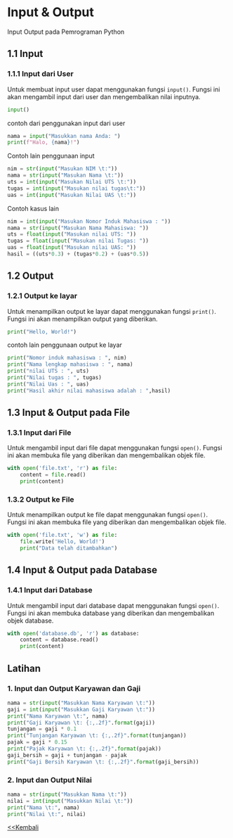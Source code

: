<h1> Input & Output </h1>

Input Output pada Pemrograman Python

## 1.1 Input

### 1.1.1 Input dari User

Untuk membuat input user dapat menggunakan fungsi `input()`. Fungsi ini akan mengambil input dari user dan mengembalikan nilai inputnya.

```python
input()
```

contoh dari penggunakan input dari user

```python
nama = input("Masukkan nama Anda: ")
print(f"Halo, {nama}!")
```

Contoh lain penggunaan input 

```python
nim = str(input("Masukan NIM \t:"))
nama = str(input("Masukan Nama \t:"))
uts = int(input("Masukan Nilai UTS \t:"))
tugas = int(input("Masukan nilai tugas\t:"))
uas = int(input("Masukan Nilai UAS \t:"))
```

Contoh kasus lain 
```python
nim = int(input("Masukan Nomor Induk Mahasiswa : "))
nama = str(input("Masukan Nama Mahasiswa: "))
uts = float(input("Masukan nilai UTS: "))
tugas = float(input("Masukan nilai Tugas: "))
uas = float(input("Masukan nilai UAS: "))
hasil = ((uts*0.3) + (tugas*0.2) + (uas*0.5))


```

## 1.2 Output

### 1.2.1 Output ke layar

Untuk menampilkan output ke layar dapat menggunakan fungsi `print()`. Fungsi ini akan menampilkan output yang diberikan.

```python
print("Hello, World!")
```

contoh lain penggunaan output ke layar

```python
print("Nomor induk mahasiswa : ", nim)
print("Nama lengkap mahasiswa : ", nama)
print("nilai UTS : ", uts)
print("Nilai tugas : ", tugas)
print("Nilai Uas : ", uas)
print("Hasil akhir nilai mahasiswa adalah : ",hasil)
```
## 1.3 Input & Output pada File

### 1.3.1 Input dari File

Untuk mengambil input dari file dapat menggunakan fungsi `open()`. Fungsi ini akan membuka file yang diberikan dan mengembalikan objek file.

```python
with open('file.txt', 'r') as file:
    content = file.read()
    print(content)
```

### 1.3.2 Output ke File

Untuk menampilkan output ke file dapat menggunakan fungsi `open()`. Fungsi ini akan membuka file yang diberikan dan mengembalikan objek file.

```python
with open('file.txt', 'w') as file:
    file.write('Hello, World!')
    print("Data telah ditambahkan")
```

## 1.4 Input & Output pada Database

### 1.4.1 Input dari Database

Untuk mengambil input dari database dapat menggunakan fungsi `open()`. Fungsi ini akan membuka database yang diberikan dan mengembalikan objek database.

```python
with open('database.db', 'r') as database:
    content = database.read()
    print(content)
```

## Latihan
### 1. Input dan Output Karyawan dan Gaji

```python
nama = str(input("Masukkan Nama Karyawan \t:"))
gaji = int(input("Masukkan Gaji Karyawan \t:"))
print("Nama Karyawan \t:", nama)
print("Gaji Karyawan \t: {:,.2f}".format(gaji))
tunjangan = gaji * 0.1
print("Tunjangan Karyawan \t: {:,.2f}".format(tunjangan))
pajak = gaji * 0.15
print("Pajak Karyawan \t: {:,.2f}".format(pajak))
gaji_bersih = gaji + tunjangan - pajak
print("Gaji Bersih Karyawan \t: {:,.2f}".format(gaji_bersih))

```
### 2. Input dan Output Nilai
```python
nama = str(input("Masukkan Nama \t:"))
nilai = int(input("Masukkan Nilai \t:"))
print("Nama \t:", nama)
print("Nilai \t:", nilai)
```

[<<Kembali](README.md)